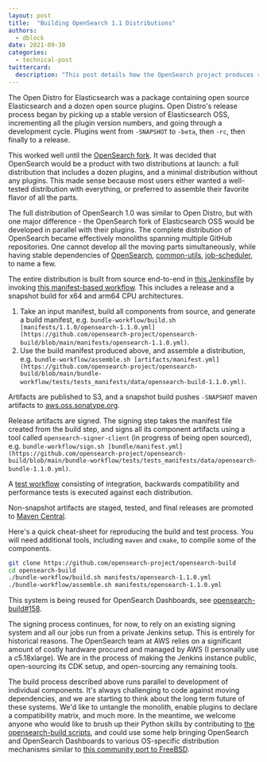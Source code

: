 ```yaml
---
layout: post
title:  "Building OpenSearch 1.1 Distributions"
authors: 
  - dblock
date: 2021-09-30
categories: 
  - technical-post
twittercard:
  description: "This post details how the OpenSearch project produces reliable and repeatable distributions."
---
```

The Open Distro for Elasticsearch was a package containing open source Elasticsearch and a dozen open source plugins. Open Distro's release process began by picking up a stable version of Elasticsearch OSS, incrementing all the plugin version numbers, and going through a development cycle. Plugins went from `-SNAPSHOT` to `-beta`, then `-rc`, then finally to a release.

This worked well until the [OpenSearch fork](https://aws.amazon.com/blogs/opensource/introducing-opensearch/). It was decided that OpenSearch would be a product with two distributions at launch: a full distribution that includes a dozen plugins, and a minimal distribution without any plugins. This made sense because most users either wanted a well-tested distribution with everything, or preferred to assemble their favorite flavor of all the parts.

The full distribution of OpenSearch 1.0 was similar to Open Distro, but with one major difference - the OpenSearch fork of Elasticsearch OSS would be developed in parallel with their plugins. The complete distribution of OpenSearch became effectively monoliths spanning multiple GitHub repositories. One cannot develop all the moving parts simultaneously, while having stable dependencies of [OpenSearch](https://github.com/opensearch-project/OpenSearch), [common-utils](https://github.com/opensearch-project/common-utils), [job-scheduler](https://github.com/opensearch-project/job-scheduler), to name a few.

The entire distribution is built from source end-to-end in [this Jenkinsfile](https://github.com/opensearch-project/opensearch-build/blob/0ac7e2bfcf6adbbd49d7a2b3fff59bb9eea28a61/bundle-workflow/Jenkinsfile) by invoking [this manifest-based workflow](https://github.com/opensearch-project/opensearch-build/tree/main/bundle-workflow). This includes a release and a snapshot build for x64 and arm64 CPU architectures. 

1. Take an input manifest, build all components from source, and generate a build manifest, e.g. `bundle-workflow/build.sh [manifests/1.1.0/opensearch-1.1.0.yml](https://github.com/opensearch-project/opensearch-build/blob/main/manifests/opensearch-1.1.0.yml)`.
2. Use the build manifest produced above, and assemble a distribution, e.g. `bundle-workflow/assemble.sh [artifacts/manifest.yml](https://github.com/opensearch-project/opensearch-build/blob/main/bundle-workflow/tests/tests_manifests/data/opensearch-build-1.1.0.yml)`.

Artifacts are published to S3, and a snapshot build pushes `-SNAPSHOT` maven artifacts to [aws.oss.sonatype.org](https://aws.oss.sonatype.org/content/repositories/snapshots/org/opensearch/).

Release artifacts are signed. The signing step takes the manifest file created from the build step, and signs all its component artifacts using a tool called `opensearch-signer-client` (in progress of being open sourced), e.g. `bundle-workflow/sign.sh [bundle/manifest.yml](https://github.com/opensearch-project/opensearch-build/blob/main/bundle-workflow/tests/tests_manifests/data/opensearch-bundle-1.1.0.yml)`.

A [test workflow](https://github.com/opensearch-project/opensearch-build/blob/0ac7e2bfcf6adbbd49d7a2b3fff59bb9eea28a61/bundle-workflow/README.md#test-the-bundle) consisting of integration, backwards compatibility and performance tests is executed against each distribution.

Non-snapshot artifacts are staged, tested, and final releases are promoted to [Maven Central](https://repo1.maven.org/maven2/org/opensearch/).

Here's a quick cheat-sheet for reproducing the build and test process. You will need additional tools, including `maven` and `cmake`, to compile some of the components.

```sh
git clone https://github.com/opensearch-project/opensearch-build
cd opensearch-build
./bundle-workflow/build.sh manifests/opensearch-1.1.0.yml
./bundle-workflow/assemble.sh manifests/opensearch-1.1.0.yml
```

This system is being reused for OpenSearch Dashboards, see [opensearch-build#158](https://github.com/opensearch-project/opensearch-build/issues/158).

The signing process continues, for now, to rely on an existing signing system and all our jobs run from a private Jenkins setup. This is entirely for historical reasons. The OpenSearch team at AWS relies on a significant amount of costly hardware procured and managed by AWS (I personally use a c5.18xlarge). We are in the process of making the Jenkins instance public, open-sourcing its CDK setup, and open-sourcing any remaining tools.

The build process described above runs parallel to development of individual components. It's always challenging to code against moving dependencies, and we are starting to think about the long term future of these systems. We'd like to untangle the monolith, enable plugins to declare a compatibility matrix, and much more. In the meantime, we welcome anyone who would like to brush up their Python skills by contributing to [the opensearch-build scripts](https://github.com/opensearch-project/opensearch-build), and could use some help bringing OpenSearch and OpenSearch Dashboards to various OS-specific distribution mechanisms similar to [this community port to FreeBSD](https://github.com/opensearch-project/opensearch-build/issues/101).
